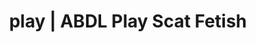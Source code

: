 ---
categories:
- Latex Fetish
- Roleplay Fantasies
- Ethical Porn
- Scat Fetish
- Immersive Erotica
image: /assets/images/1747714219653.jpg
layout: post
schema:
  description: Premium adult content featuring Scat Fetish, ABDL Play. High-quality
    artwork with erotic themes.
  keywords:
  - ABDL Play
  - Gender-Fluid
  - Ethical Porn
  - Interactive NSFW
  - ASMR Erotica
  - AI Erotica
  - Scat Fetish
  name: 1747714219653 | Scat Fetish ABDL Play
  type: VisualArtwork
seo:
  description: Featured content with artistic ABDL Play, Scat Fetish. HD images available.
  keywords: ABDL Play, Scat Fetish
  og_image: /assets/images/1747714219653.jpg
  schema_type: VisualArtwork
tags:
- '#play'
- Scat Fetish
- ABDL Play
title: play | ABDL Play Scat Fetish
---